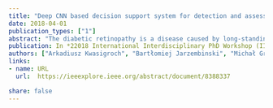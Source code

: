 ```yaml
---
title: "Deep CNN based decision support system for detection and assessing the stage of diabetic retinopathy"
date: 2018-04-01
publication_types: ["1"]
abstract: "The diabetic retinopathy is a disease caused by long-standing diabetes. Lack of effective treatment can lead to vision impairment and even irreversible blindness. The disease can be diagnosed by examining digital color fundus photographs of retina. In this paper we propose deep learning approach to automated diabetic retinopathy screening. Deep convolutional neural networks (CNN) - the most popular kind of deep learning algorithms - enjoyed great success in the field of image analysis and recognition. Therefore, we leverage CNN networks to diagnose the diabetic retinopathy and its current stage, based on analysis of the photographs of retina. The utilized models were trained using dataset containing over 88000 retina photographs, labeled by specialist clinicians. To enhance the performance of the system, we proposed a special class coding technique that enabled to include the information about value of difference between predicted score and target score into the objective function being minimized during the neural networks training. To evaluate classification ability of employed models we used standard accuracy metrics and quadratic weighted Kappa score that is calculated between the predicted scores and scores provided in the dataset. The best tested model achieved an accuracy of about 82% in detecting the retinopathy and 51% in assessing its stage. Moreover, system obtained decent Kappa score equal 0.776. Achieved results showed that deep learning algorithms can be successfully employed to solve this very hard to analyze problem."
publication: In *22018 International Interdisciplinary PhD Workshop (IIPhDW)*
authors: ["Arkadiusz Kwasigroch", "Bartłomiej Jarzembinski", "Michał Grochowski"]
links:
- name: URL
  url:  https://ieeexplore.ieee.org/abstract/document/8388337

share: false
---
```


